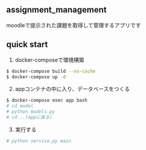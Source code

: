 ## assignment_management
moodleで提示された課題を取得して管理するアプリです


## quick start
1. docker-composeで環境構築
```sh
$ docker-compose build --no-cache 
$ docker-compose up -d 
```
2. appコンテナの中に入り、データベースをつくる
```bash
$ docker-compose exec app bash
# cd model
# python models.py
# cd ..(appに戻る)
```
3. 実行する
```sh
# python servise.py main
```
